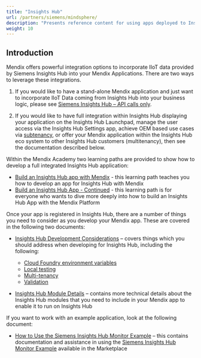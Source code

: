 ```yaml
---
title: "Insights Hub"
url: /partners/siemens/mindsphere/
description: "Presents reference content for using apps deployed to Insights Hub."
weight: 10
---
```


## Introduction

Mendix offers powerful integration options to incorporate IIoT data provided by Siemens Insights Hub into your Mendix Applications. There are two ways to leverage these integrations.

1. If you would like to have a stand-alone Mendix application and just want to incorporate IIoT Data coming from Insights Hub into your business logic, please see [Siemens Insights Hub – API calls only](/partners/siemens/mindsphere-api-only/).

1. If you would like to have full integration within Insights Hub displaying your application on the Insights Hub Launchpad, manage the user access via the Insights Hub Settings app, achieve OEM based use cases via [subtenancy](https://developer.mindsphere.io/howto/howto-subtenant-management.html), or offer your Mendix application within the Insights Hub eco system to other Insights Hub customers (multitenancy), then see the documentation described below.

Within the Mendix Academy two learning paths are provided to show how to develop a full integrated Insights Hub application:

* [Build an Insights Hub app with Mendix](https://academy.mendix.com/link/path/80/Build-a-MindSphere-app-with-Mendix) - this learning path teaches you how to develop an app for Insights Hub with Mendix
* [Build an Insights Hub App - Continued](https://academy.mendix.com/link/path/93/Build-a-MindSphere-App---Continued) - this learning path is for everyone who wants to dive more deeply into how to build an Insights Hub App with the Mendix Platform

Once your app is registered in Insights Hub, there are a number of things you need to consider as you develop your Mendix app. These are covered in the following two documents:

* [Insights Hub Development Considerations](/partners/siemens/mindsphere-development-considerations/) – covers things which you should address when developing for Insights Hub, including the following:

    * [Cloud Foundry environment variables](/partners/siemens/mindsphere-development-considerations/#cfenvvars)
    * [Local testing](/partners/siemens/mindsphere-development-considerations/#localtesting)
    * [Multi-tenancy](/partners/siemens/mindsphere-development-considerations/#multitenancy)
    * [Validation<br style="margin-bottom: 10px;">](/partners/siemens/mindsphere-development-considerations/#validation)

* [Insights Hub Module Details](/partners/siemens/mindsphere-module-details/) – contains more technical details about the Insights Hub modules that you need to include in your Mendix app to enable it to run on Insights Hub

If you want to work with an example application, look at the following document:

* [How to Use the Siemens Insights Hub Monitor Example](/partners/siemens/mindsphere-example-app/) – this contains documentation and assistance in using the [Siemens Insights Hub Monitor Example](https://marketplace.mendix.com/link/component/117954) available in the Marketplace
